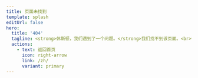 ```yaml
---
title: 页面未找到
template: splash
editUrl: false
hero:
  title: '404'
  tagline: <strong>休斯顿，我们遇到了一个问题。</strong>我们找不到该页面。<br>请检查 URL 或尝试使用搜索栏。
  actions:
    - text: 返回首页
      icon: right-arrow
      link: /zh/
      variant: primary
---
```

